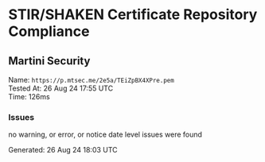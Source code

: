 # STIR/SHAKEN Certificate Repository Compliance

## Martini Security

Name: `https://p.mtsec.me/2e5a/TEiZpBX4XPre.pem`\
Tested At: 26 Aug 24 17:55 UTC\
Time: 126ms

### Issues

no warning, or error, or notice date level issues were found

Generated: 26 Aug 24 18:03 UTC